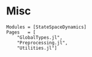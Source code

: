 # Misc

```@autodocs
Modules = [StateSpaceDynamics]
Pages   = [
    "GlobalTypes.jl", 
    "Preprocessing.jl",
    "Utilities.jl"]
```